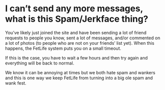 # I can’t send any more messages, what is this Spam/Jerkface thing?

You’ve likely just joined the site and have been sending a lot of friend requests to people you know, sent a lot of messages, and/or commented on a lot of photos (to people who are not on your friends’ list yet). When this happens, the FetLife system puts you on a small timeout.

If this is the case, you have to wait a few hours and then try again and everything will be back to normal.

We know it can be annoying at times but we both hate spam and wankers and this is one way we keep FetLife from turning into a big ole spam and wank fest.
